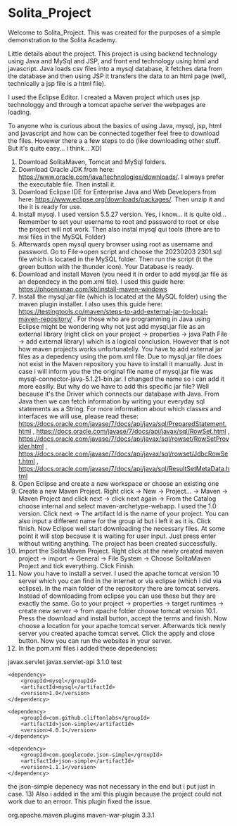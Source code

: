 # Solita_Project
 
Welcome to Solita_Project. This was created for the purposes of a simple demonstration to the Solita Academy.

Little details about the project.
This project is using backend technology using Java and MySql and JSP, and front end technology using html and javascript.
Java loads csv files into a mysql database, it fetches data from the database and then using JSP it transfers the data to an html page (well, technically a jsp file is a html file).

I used the Eclipse Editor. I created a Maven project which uses jsp technologgy and through a tomcat apache server the webpages are loading.

To anyone who is curious about the basics of using Java, mysql, jsp, html and javascript and how can be connected together feel free to download the files.
Hovewer there a a few steps to do (like downloading other stuff. But it's quite easy... i think... XD)

1) Download SolitaMaven, Tomcat and MySql folders. 
2) Download Oracle JDK from here: https://www.oracle.com/java/technologies/downloads/. I always prefer the executable file. Then install it.
3) Download Eclipse IDE for Enterprise Java and Web Developers from here: https://www.eclipse.org/downloads/packages/. Then unzip it and the it is ready for use.
4) Install mysql. I used version 5.5.27 version. Yes, i know... it is quite old... Remember to set your username to root and password to root or else the project will not work. Then  also instal mysql qui tools (there are to msi files in the MySQL Folder)
5) Afterwards open mysql query browser using root as username and password. Go to File->open script and choose the 20230203 2301.sql file which is located in the MySQL folder. Then run the script (it the green button with the thunder icon). Your Database is ready.
6) Download and install Maven (you need it in order to add mysql.jar file as an dependecy in the pom.xml file). I used this guide here: https://phoenixnap.com/kb/install-maven-windows
7) Install the mysql.jar file (which is located at the MySQL folder) using the maven plugin installer. I also uses this guide here: https://testingtools.co/maven/steps-to-add-external-jar-to-local-maven-repository/ . For those who are programming in Java using Eclipse might be wondering why not just add mysql.jar file as an external library (right click on your project -> properties -> java Path File -> add external library) which is a logical conclusion. However that is not how maven projects works unfortunatelly. You have to add external jar files as a depedency using the pom.xml file. Due to mysql.jar file does not exist in the Maven repository you have to install it manually. Just in case i will inform you the the original file name of mysql.jar file was mysql-connector-java-5.1.21-bin.jar. I changed the name so i can add it more easilly. But why do we have to add this specific jar file? Well because it's the Driver which connects our database with Java. From Java then we can fetch information by writing your everyday sql statements as a String. For more information about which classes and interfaces we will use, please read these: 
 https://docs.oracle.com/javase/7/docs/api/java/sql/PreparedStatement.html ,
 https://docs.oracle.com/javase/7/docs/api/javax/sql/RowSet.html ,
 https://docs.oracle.com/javase/7/docs/api/javax/sql/rowset/RowSetProvider.html ,
 https://docs.oracle.com/javase/7/docs/api/javax/sql/rowset/JdbcRowSet.html ,
 https://docs.oracle.com/javase/7/docs/api/java/sql/ResultSetMetaData.html 
8) Open Eclipse and create a new workspace or choose an existing one
9) Create a new Maven Project. Right click -> New -> Project... -> Maven -> Maven Project and click next -> click next again -> From the Catalog choose internal and select maven-archetype-webapp. I used the 1.0 version. Click next -> The artifact Id is the name of your project. You can also input a different name for the group id but i left it as it is. Click finish. Now Eclipse well start downloading the necessary files. At some point it will stop because it is waiting for user input. Just press enter without writing anything. The project has been created successfully.
10) Import the SolitaMaven Project. Right click at the newly created maven project -> import -> General -> File System -> Choose SolitaMaven Project and tick everything. Click Finish.
11) Now you have to install a server. I used the apache tomcat version 10 server which you can find in the internet or via eclipse (which i did via eclipse). In the main folder of the repository there are tomcat servers. Instead of downloading from eclipse you can use these but they are exactly the same. Go to your project -> properties -> target runtimes -> create new server -> from apache folder choose tomcat version 10.1. Press the download and install button, accept the terms and finish. Now choose a location for your apache tomcat server. Afterwards tick newly server you created apache tomcat servet. Click the apply and close button. Now you can run the websites in your server.
12) In the pom.xml files i added these depedencies:

 <dependency>
	    <groupId>javax.servlet</groupId>
	    <artifactId>javax.servlet-api</artifactId>
	    <version>3.1.0</version>
	    <scope>test</scope>
    </dependency>
    
	<dependency>
    	<groupId>mysql</groupId>
    	<artifactId>mysql</artifactId>
    	<version>1.0</version>
    </dependency>
    
    <dependency>
	    <groupId>com.github.cliftonlabs</groupId>
	    <artifactId>json-simple</artifactId>
	    <version>4.0.1</version>
	</dependency>
	
	<dependency>
		<groupId>com.googlecode.json-simple</groupId>
		<artifactId>json-simple</artifactId>
		<version>1.1.1</version>
	</dependency>
 
the json-simple depenecy was not necessary in the end but i put just in case.
13) Also i added in the xml this plugin because the project could not work due to an erroor. This plugin fixed the issue.

 <pluginManagement>
	  <plugins>
		  <plugin>
		    <groupId>org.apache.maven.plugins</groupId>
		    <artifactId>maven-war-plugin</artifactId>
		    <version>3.3.1</version>
		</plugin>
	  </plugins>
</pluginManagement>
